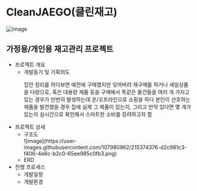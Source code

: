 # CleanJAEGO(클린재고)
![image](https://user-images.githubusercontent.com/107980962/213481807-bb2b2ed2-ccc2-430e-96ba-dfc23476df9a.png)
<h2>가정용/개인용 재고관리 프로젝트</h2>
<ul>  
  <li>프로젝트 개요
    <ul>
      <li>개발동기 및 기획의도</li>
        <p>집안 정리를 하다보면 예전에 구매했지만 잊어버려 재구매를 하거나 세일상품을 다량으로, 혹은 대용량 제품 등을 구매해서 똑같은 물건들을 여러 개 가지고 있는 경우가 빈번히 발생하는데 온/오프라인으로 쇼핑을 하다 본인이 선호하는 제품을 발견했을 경우 집에 실제 그 제품이 있는지, 그리고 만약 있다면 몇 개가 있는지 실시간으로 확인해서 스마트한 소비를 장려하고자 함</p>      
    </ul>
  </li>
  <li>프로젝트 상세
    <ul>
      <li>구조도</li>
      ![image](https://user-images.githubusercontent.com/107980962/215374376-d2c981c3-f406-4e8c-b2c0-65ee985c0fb3.png)
      <li>ERD</li>
    </ul>
  </li>
  <li>진행 프로세스
    <ul>
      <li>개발일정</li>
      <li>개발환경</li>
    </ul>
  </li>
</ul>

